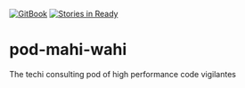 [![GitBook](https://sm3lir.cloudimage.io/s/width/34/https://www.gitbook.com/assets/images/logo/128.png?v=9.0.4)](https://pod-mahi-wahi.gitbooks.io/living-charter/content/)
[![Stories in Ready](https://badge.waffle.io/enspiral-dev-academy/pod-mahi-wahi.svg?label=ready&title=Ready)](http://waffle.io/enspiral-dev-academy/pod-mahi-wahi)

# pod-mahi-wahi
The techi consulting pod of high performance code vigilantes
